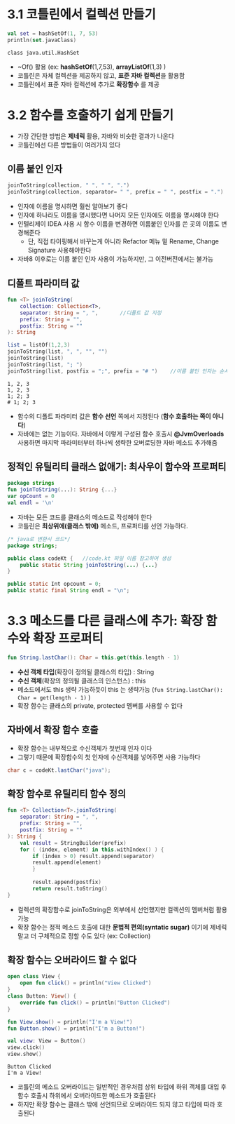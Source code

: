 # 3.1 코틀린에서 컬렉션 만들기

```kotlin
val set = hashSetOf(1, 7, 53)
println(set.javaClass)
```
```
class java.util.HashSet
```
- ~Of() 활용 (ex: **hashSetOf**(1,7,53), **arrayListOf**(1,3) )
- 코틀린은 자체 컬렉션을 제공하지 않고, **표준 자바 컬렉션**을 활용함
- 코틀린에서 표준 자바 컬렉션에 추가로 **확장함수** 를 제공


# 3.2 함수를 호출하기 쉽게 만들기
- 가장 간단한 방법은 **제네릭** 활용, 자바와 비슷한 결과가 나온다
- 코틀린에선 다른 방법들이 여러가지 있다

## 이름 붙인 인자
```kotlin
joinToString(collection, " ", " ", ".")
joinToString(collection, separator= " ", prefix = " ", postfix = ".")   //인자에 이름 붙이기
```
- 인자에 이름을 명시하면 훨씬 알아보기 좋다
- 인자에 하나라도 이름을 명시했다면 나머지 모든 인자에도 이름을 명시해야 한다
- 인텔리제이 IDEA 사용 시 함수 이름을 변경하면 이름붙인 인자를 쓴 곳의 이름도 변경해준다
    - 단, 직접 타이핑해서 바꾸는게 아니라 Refactor 메뉴 밑 Rename, Change Signature 사용해야한다
- 자바8 이후로는 이름 붙인 인자 사용이 가능하지만, 그 이전버전에서는 불가능

## 디폴트 파라미터 값

```kotlin
fun <T> joinToString(
    collection: Collection<T>,
    separator: String = ", ",       //디폴트 값 지정
    prefix: String = "",
    postfix: String = ""
): String

list = listOf(1,2,3)
joinToString(list, ", ", "", "")
joinToString(list)
joinToString(list, "; ")
joinToString(list, postfix = ";", prefix = "# ")    //이름 붙인 인자는 순서 변경 가능, 인자 생략도 가능(디폴트값 있으면)
```
```
1, 2, 3
1, 2, 3
1; 2; 3
# 1; 2; 3
```
- 함수의 디폴트 파라미터 값은 **함수 선언** 쪽에서 지정된다 (**함수 호출하는 쪽이 아니다**)
- 자바에는 없는 기능이다. 자바에서 이렇게 구성된 함수 호출시 **@JvmOverloads** 사용하면 마지막 파라미터부터 하나씩 생략한 오버로딩한 자바 메소드 추가해줌

## 정적인 유틸리티 클래스 없애기: 최사우이 함수와 프로퍼티
```kotlin
package strings
fun joinToString(...): String {...}
var opCount = 0
val endl = '\n'
```
- 자바는 모든 코드를 클래스의 메소드로 작성해야 한다
- 코틀린은 **최상위에(클래스 밖에)** 메소드, 프로퍼티를 선언 가능하다.
```java
/* java로 변환시 코드*/
package strings;

public class codeKt {   //code.kt 파일 이름 참고하여 생성
    public static String joinToString(...) {...}
}

public static Int opcount = 0;
public static final String endl = "\n";
```
# 3.3 메소드를 다른 클래스에 추가: 확장 함수와 확장 프로퍼티

```kotlin 
fun String.lastChar(): Char = this.get(this.length - 1) 
```
- **수신 객체 타입**(확장이 정의될 클래스의 타입) : String
- **수신 객체**(확장의 정의될 클래스의 인스턴스) : this
- 메소드에서도 this 생략 가능하듯이 this 는 생략가능 (``` fun String.lastChar(): Char = get(length - 1) ``` )
- 확장 함수는 클래스의 private, protected 멤버를 사용할 수 없다

## 자바에서 확장 함수 호출
- 확장 함수는 내부적으로 수신객체가 첫번재 인자 이다
- 그렇기 때문에 확장함수의 첫 인자에 수신객체를 넣어주면 사용 가능하다
```java
char c = codeKt.lastChar("java");
```

## 확장 함수로 유틸리티 함수 정의
```kotlin
fun <T> Collection<T>.joinToString(
    separator: String = ", ",      
    prefix: String = "",
    postfix: String = ""
): String {
    val result = StringBuilder(prefix)
    for ( (index, element) in this.withIndex() ) {
        if (index > 0) result.append(separator)
        result.append(element)
        }
        
        result.append(postfix)
        return result.toString()
}
```
- 컬렉션의 확장함수로 joinToString은 외부에서 선언했지만 컬렉션의 멤버처럼 활용 가능
- 확장 함수는 정적 메소드 호출에 대한 **문법적 편의(syntatic sugar)** 이기에 제네릭 말고 더 구체적으로 정할 수도 있다 (ex: Collection<String>)

## 확장 함수는 오버라이드 할 수 없다
    
```kotlin
open class View {
    open fun click() = println("View Clicked")
}
class Button: View() {
    override fun click() = println("Button Clicked")
}

fun View.show() = println("I'm a View!")
fun Button.show() = println("I'm a Button!")

val view: View = Button()
view.click()
view.show()
```
```
Button Clicked
I'm a View!
```
- 코틀린의 메소드 오버라이드는 일반적인 경우처럼 상위 타입에 하위 객체를 대입 후 함수 호출시 하위에서 오버라이드한 메소드가 호출된다
- 하지만 확장 함수는 클래스 밖에 선언되므로 오버라이드 되지 않고 타입에 따라 호출된다
